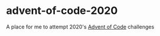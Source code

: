 # advent-of-code-2020
A place for me to attempt 2020's [Advent of Code](https://adventofcode.com/2020/) challenges

<!---
| Day        | Part 1                         | Part 2                         || Day         | Part 1                         | Part 2                         || Day         | Part 1                         | Part 2                         |
|:-----------|:-------------------------------|:----------------------------|---|:------------|:-------------------------------|:----------------------------|---|:------------|:-------------------------------|:-------------------------------|
| Dec. 1 | [R](/day-01/day-01.r) (0.036s) | [R](/day-01/day-01.r) (0.123s) || Dec. 10 | [R](/day-01/day-01.r) (0.036s) | [R](/day-01/day-01.r) (0.123s) || Dec. 19 | [R](/day-01/day-01.r) (0.036s) | [R](/day-01/day-01.r) (0.123s) |
| Dec. 2 | [R](/day-02/day-02.r) (0.365s) | [R](/day-02/day-02.r) (0.395s) || Dec. 11 | [R](/day-11/day-11.r) (818.22s) | [R](/day-11/day-11.r) (1520.9s) || Dec. 20 | [R](/day-02/day-02.r) | [R](/day-02/day-02.r) |
| Dec. 3 | [R](/day-03/day-03.r) (0.003s) | [R](/day-03/day-03.r) (0.025s) || Dec. 12 | [R](/day-03/day-03.r) | [R](/day-03/day-03.r) || Dec. 21 | [R](/day-03/day-03.r) | [R](/day-03/day-03.r) |
| Dec. 4 | [R](/day-03/day-04.r) | [R](/day-03/day-04.r) || Dec. 13 | [R](/day-03/day-03.r) | [R](/day-03/day-03.r) || Dec. 22 | [R](/day-03/day-03.r) | [R](/day-03/day-03.r) |
| Dec. 5 | [R](/day-03/day-05.r) | [R](/day-03/day-05.r) || Dec. 14 | [R](/day-03/day-03.r) | [R](/day-03/day-03.r) || Dec. 23 | [R](/day-03/day-03.r) | [R](/day-03/day-03.r) |
| Dec. 6 | [R](/day-03/day-06.r) | [R](/day-03/day-06.r) || Dec. 15 | [R](/day-03/day-03.r) | [R](/day-03/day-03.r) || Dec. 24 | [R](/day-03/day-03.r) | [R](/day-03/day-03.r) |
| Dec. 7 | [R](/day-03/day-07.r) | [R](/day-03/day-07.r) || Dec. 16 | [R](/day-03/day-03.r) | [R](/day-03/day-03.r) || Dec. 25 | [R](/day-03/day-03.r) | [R](/day-03/day-03.r) |
| Dec. 8 | [R](/day-03/day-08.r) | [R](/day-03/day-08.r) || Dec. 17 | [R](/day-03/day-03.r) | [R](/day-03/day-03.r) ||  |  |  |
| Dec. 9 | [R](/day-03/day-09.r) | [R](/day-03/day-09.r) || Dec. 18 | [R](/day-03/day-03.r) | [R](/day-03/day-03.r) ||  |  |  |
